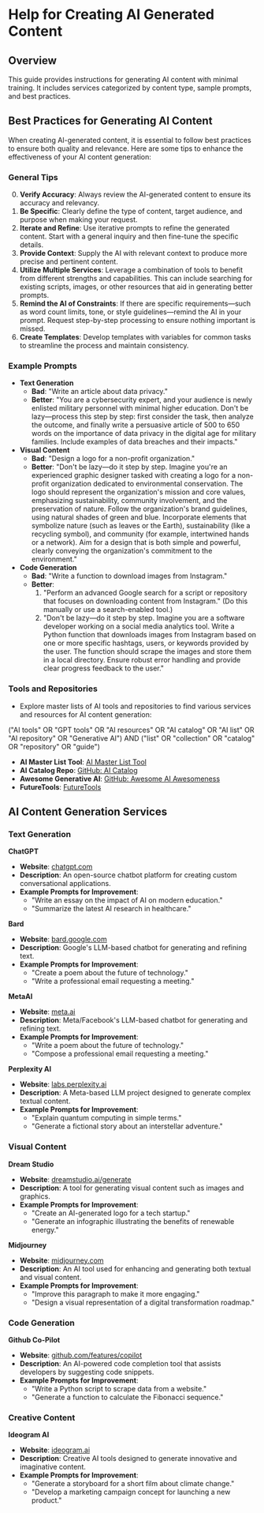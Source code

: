# Help for Creating AI Generated Content

## Overview
This guide provides instructions for generating AI content with minimal training. It includes services categorized by content type, sample prompts, and best practices.

## Best Practices for Generating AI Content
When creating AI-generated content, it is essential to follow best practices to ensure both quality and relevance. Here are some tips to enhance the effectiveness of your AI content generation:

### General Tips
0. **Verify Accuracy**: Always review the AI-generated content to ensure its accuracy and relevancy.
1. **Be Specific**: Clearly define the type of content, target audience, and purpose when making your request.
2. **Iterate and Refine**: Use iterative prompts to refine the generated content. Start with a general inquiry and then fine-tune the specific details.
3. **Provide Context**: Supply the AI with relevant context to produce more precise and pertinent content.
4. **Utilize Multiple Services**: Leverage a combination of tools to benefit from different strengths and capabilities. This can include searching for existing scripts, images, or other resources that aid in generating better prompts.
5. **Remind the AI of Constraints**: If there are specific requirements—such as word count limits, tone, or style guidelines—remind the AI in your prompt. Request step-by-step processing to ensure nothing important is missed.
6. **Create Templates**: Develop templates with variables for common tasks to streamline the process and maintain consistency.

### Example Prompts
- **Text Generation**
  - **Bad**: "Write an article about data privacy."
  - **Better**: "You are a cybersecurity expert, and your audience is newly enlisted military personnel with minimal higher education. Don't be lazy—process this step by step: first consider the task, then analyze the outcome, and finally write a persuasive article of 500 to 650 words on the importance of data privacy in the digital age for military families. Include examples of data breaches and their impacts."
- **Visual Content**
  - **Bad**: "Design a logo for a non-profit organization."
  - **Better**: "Don't be lazy—do it step by step. Imagine you're an experienced graphic designer tasked with creating a logo for a non-profit organization dedicated to environmental conservation. The logo should represent the organization's mission and core values, emphasizing sustainability, community involvement, and the preservation of nature. Follow the organization's brand guidelines, using natural shades of green and blue. Incorporate elements that symbolize nature (such as leaves or the Earth), sustainability (like a recycling symbol), and community (for example, intertwined hands or a network). Aim for a design that is both simple and powerful, clearly conveying the organization's commitment to the environment."
- **Code Generation**
  - **Bad**: "Write a function to download images from Instagram."
  - **Better**:
    1. "Perform an advanced Google search for a script or repository that focuses on downloading content from Instagram." (Do this manually or use a search-enabled tool.)
    2. "Don't be lazy—do it step by step. Imagine you are a software developer working on a social media analytics tool. Write a Python function that downloads images from Instagram based on one or more specific hashtags, users, or keywords provided by the user. The function should scrape the images and store them in a local directory. Ensure robust error handling and provide clear progress feedback to the user."

### Tools and Repositories
- Explore master lists of AI tools and repositories to find various services and resources for AI content generation:

("AI tools" OR "GPT tools" OR "AI resources" OR "AI catalog" OR "AI list" OR "AI repository" OR "Generative AI") AND ("list" OR "collection" OR "catalog" OR "repository" OR "guide")

- **AI Master List Tool**: [AI Master List Tool](https://doc.clickup.com/25598832/d/h/rd6vg-14247/0b79ca1dc0f7429/rd6vg-12207)
- **AI Catalog Repo**: [GitHub: AI Catalog](https://github.com/mehmetkahya0/ai-catalog)
- **Awesome Generative AI**: [GitHub: Awesome AI Awesomeness](https://github.com/amusi/awesome-ai-awesomeness)
- **FutureTools**: [FutureTools](https://futuretools.io)

## AI Content Generation Services

### Text Generation
**ChatGPT**
  - **Website**: [chatgpt.com](https://chatgpt.com)
  - **Description**: An open-source chatbot platform for creating custom conversational applications.
  - **Example Prompts for Improvement**:
    - "Write an essay on the impact of AI on modern education."
    - "Summarize the latest AI research in healthcare."

**Bard**
  - **Website**: [bard.google.com](https://bard.google.com)
  - **Description**: Google's LLM-based chatbot for generating and refining text.
  - **Example Prompts for Improvement**:
    - "Create a poem about the future of technology."
    - "Write a professional email requesting a meeting."

**MetaAI**
  - **Website**: [meta.ai](https://meta.ai)
  - **Description**: Meta/Facebook's LLM-based chatbot for generating and refining text.
  - **Example Prompts for Improvement**:
    - "Write a poem about the future of technology."
    - "Compose a professional email requesting a meeting."

**Perplexity AI**
  - **Website**: [labs.perplexity.ai](https://labs.perplexity.ai)
  - **Description**: A Meta-based LLM project designed to generate complex textual content.
  - **Example Prompts for Improvement**:
    - "Explain quantum computing in simple terms."
    - "Generate a fictional story about an interstellar adventure."

### Visual Content
**Dream Studio**
  - **Website**: [dreamstudio.ai/generate](https://dreamstudio.ai/generate)
  - **Description**: A tool for generating visual content such as images and graphics.
  - **Example Prompts for Improvement**:
    - "Create an AI-generated logo for a tech startup."
    - "Generate an infographic illustrating the benefits of renewable energy."

**Midjourney**
  - **Website**: [midjourney.com](https://midjourney.com)
  - **Description**: An AI tool used for enhancing and generating both textual and visual content.
  - **Example Prompts for Improvement**:
    - "Improve this paragraph to make it more engaging."
    - "Design a visual representation of a digital transformation roadmap."

### Code Generation
**Github Co-Pilot**
  - **Website**: [github.com/features/copilot](https://github.com/features/copilot)
  - **Description**: An AI-powered code completion tool that assists developers by suggesting code snippets.
  - **Example Prompts for Improvement**:
    - "Write a Python script to scrape data from a website."
    - "Generate a function to calculate the Fibonacci sequence."

### Creative Content
**Ideogram AI**
  - **Website**: [ideogram.ai](https://ideogram.ai)
  - **Description**: Creative AI tools designed to generate innovative and imaginative content.
  - **Example Prompts for Improvement**:
    - "Generate a storyboard for a short film about climate change."
    - "Develop a marketing campaign concept for launching a new product." 